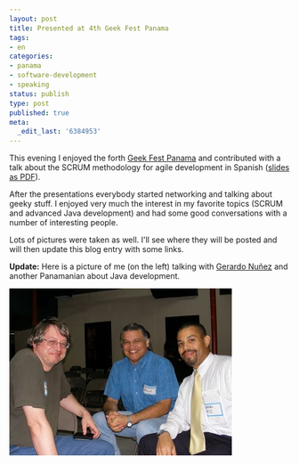 ```yaml
---
layout: post
title: Presented at 4th Geek Fest Panama
tags:
- en
categories:
- panama
- software-development
- speaking
status: publish
type: post
published: true
meta:
  _edit_last: '6384953'
---
```

<p>This evening I enjoyed the forth <a href="http://www.geekfestpanama.com">Geek Fest Panama</a> and contributed with a talk about the SCRUM methodology for agile development in Spanish (<a href="/files/SCRUM-Espanol.pdf">slides as PDF</a>).</p>

After the presentations everybody started networking and talking about geeky stuff. I enjoyed very much the interest in my favorite topics (SCRUM and advanced Java development) and had some good conversations with a number of interesting people.

Lots of pictures were taken as well. I'll see where they will be posted and will then update this blog entry with some links.

**Update:** Here is a picture of me (on the left) talking with [Gerardo Nuñez](http://pa.linkedin.com/pub/gerardo-nunez/14/741/121) and another Panamanian about Java development.

![GeekFestPanama Me](/img/posts/GeekFestPanama-me.jpg)
